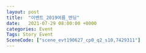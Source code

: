 ```yaml
---
layout: post
title:  "이벤트_2019여름_엔딩"
date:   2021-07-29 08:00:00 +0000
categories: Event
Tags: Story Event
SceneCode: ["scene_evt190627_cp0_q2_s10,7429311"]
---
```

